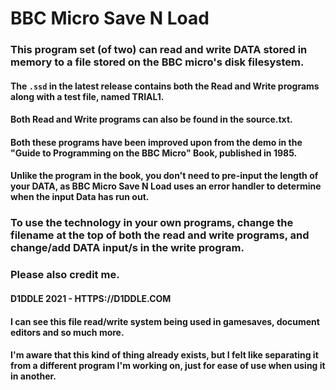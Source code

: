 # BBC Micro Save N Load
### This program set (of two) can read and write DATA stored in memory to a file stored on the BBC micro's disk filesystem.

#### The `.ssd` in the latest release contains both the Read and Write programs along with a test file, named TRIAL1.
#### Both Read and Write programs can also be found in the source.txt.

#### Both these programs have been improved upon from the demo in the "Guide to Programming on the BBC Micro" Book, published in 1985.
#### Unlike the program in the book, you don't need to pre-input the length of your DATA, as BBC Micro Save N Load uses an error handler to determine when the input Data has run out.

### To use the technology in your own programs, change the filename at the top of both the read and write programs, and change/add DATA input/s in the write program.
### Please also credit me.
#### D1DDLE 2021 - HTTPS://D1DDLE.COM

#### I can see this file read/write system being used in gamesaves, document editors and so much more.
#### I'm aware that this kind of thing already exists, but I felt like separating it from a different program I'm working on, just for ease of use when using it in another.
